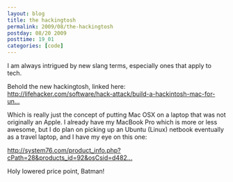 ```yaml
---
layout: blog
title: the hackingtosh
permalink: 2009/08/the-hackingtosh
postday: 08/20 2009
posttime: 19_01
categories: [code]
---
```


<p>I am always intrigued by new slang terms, especially ones that apply to tech.</p>
<p>Behold the new hackingtosh, linked here: <a href="http://lifehacker.com/software/hack-attack/build-a-hackintosh-mac-for-under-800-321913.php" title="http://lifehacker.com/software/hack-attack/build-a-hackintosh-mac-for-under-800-321913.php">http://lifehacker.com/software/hack-attack/build-a-hackintosh-mac-for-un...</a></p>
<p>Which is really just the concept of putting Mac OSX on a laptop that was not originally an Apple. I already have my MacBook Pro which is more or less awesome, but I do plan on picking up an Ubuntu (Linux) netbook eventually as a travel laptop, and I have my eye on this one:</p>
<p><a href="http://system76.com/product_info.php?cPath=28&amp;products_id=92&amp;osCsid=d482c4780269251459fbb9911194405a" title="http://system76.com/product_info.php?cPath=28&amp;products_id=92&amp;osCsid=d482c4780269251459fbb9911194405a">http://system76.com/product_info.php?cPath=28&amp;products_id=92&amp;osCsid=d482...</a></p>
<p>Holy lowered price point, Batman!</p>

